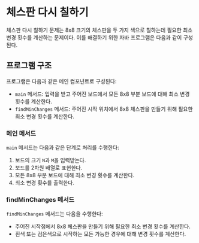 # 체스판 다시 칠하기

체스판 다시 칠하기 문제는 8x8 크기의 체스판을 두 가지 색으로 칠하는데 필요한 최소 변경 횟수를 계산하는 문제이다. 이를 해결하기 위한 자바 프로그램은 다음과 같이 구성된다.

## 프로그램 구조

프로그램은 다음과 같은 메인 컴포넌트로 구성된다:

- `main` 메서드: 입력을 받고 주어진 보드에서 모든 8x8 부분 보드에 대해 최소 변경 횟수를 계산한다.
- `findMinChanges` 메서드: 주어진 시작 위치에서 8x8 체스판을 만들기 위해 필요한 최소 변경 횟수를 계산한다.

### 메인 메서드

`main` 메서드는 다음과 같은 단계로 처리를 수행한다:

1. 보드의 크기 `N`과 `M`을 입력받는다.
2. 보드를 2차원 배열로 표현한다.
3. 모든 8x8 부분 보드에 대해 최소 변경 횟수를 계산한다.
4. 최소 변경 횟수를 출력한다.

### findMinChanges 메서드

`findMinChanges` 메서드는 다음을 수행한다:

- 주어진 시작점에서 8x8 체스판을 만들기 위해 필요한 최소 변경 횟수를 계산한다.
- 흰색 또는 검은색으로 시작하는 모든 가능한 경우에 대해 변경 횟수를 계산한다.